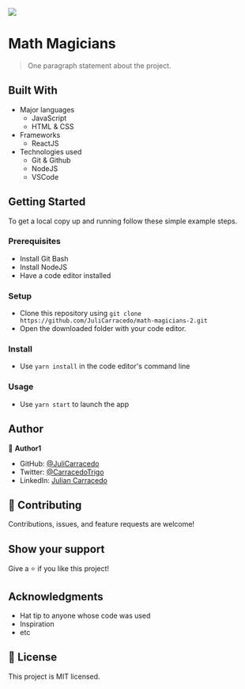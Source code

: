 ![](https://img.shields.io/badge/Microverse-blueviolet)

# Math Magicians
> One paragraph statement about the project.

## Built With

- Major languages
    - JavaScript
    - HTML & CSS
- Frameworks
    - ReactJS
- Technologies used
    - Git & Github
    - NodeJS
    - VSCode

## Getting Started

To get a local copy up and running follow these simple example steps.

### Prerequisites

- Install Git Bash
- Install NodeJS
- Have a code editor installed

### Setup

- Clone this repository using ```git clone https://github.com/JuliCarracedo/math-magicians-2.git```
- Open the downloaded folder with your code editor.

### Install

- Use ```yarn install``` in the code editor's command line

### Usage

- Use ```yarn start``` to launch the app 


## Author

👤 **Author1**

- GitHub: [@JuliCarracedo](https://github.com/JuliCarracedo)
- Twitter: [@CarracedoTrigo](https://twitter.com/CarracedoTrigo)
- LinkedIn: [Julian Carracedo](https://linkedin.com/in/julian-carracedo)

## 🤝 Contributing

Contributions, issues, and feature requests are welcome!

## Show your support

Give a ⭐️ if you like this project!

## Acknowledgments

- Hat tip to anyone whose code was used
- Inspiration
- etc

## 📝 License

This project is MIT licensed.